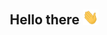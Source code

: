 <h2 align="center"> Hello there 
  <img src="https://raw.githubusercontent.com/ABSphreak/ABSphreak/master/gifs/Hi.gif" width="25px">
</h2> 

